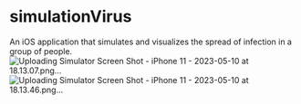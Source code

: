 # simulationVirus
 An iOS application that simulates and visualizes the spread of infection in a group of people.
![Uploading Simulator Screen Shot - iPhone 11 - 2023-05-10 at 18.13.07.png…]()
![Uploading Simulator Screen Shot - iPhone 11 - 2023-05-10 at 18.13.46.png…]()
